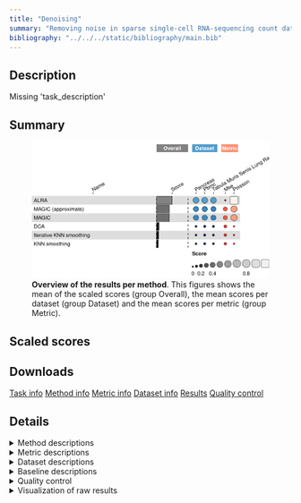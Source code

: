 ```yaml
---
title: "Denoising"
summary: "Removing noise in sparse single-cell RNA-sequencing count data"
bibliography: "../../../static/bibliography/main.bib"
---
```


<script src="index_files/libs/htmlwidgets-1.5.4/htmlwidgets.js"></script>
<link href="index_files/libs/datatables-css-0.0.0/datatables-crosstalk.css" rel="stylesheet" />
<script src="index_files/libs/datatables-binding-0.25/datatables.js"></script>
<script src="index_files/libs/jquery-3.6.0/jquery-3.6.0.min.js"></script>
<link href="index_files/libs/dt-core-1.11.3/css/jquery.dataTables.min.css" rel="stylesheet" />
<link href="index_files/libs/dt-core-1.11.3/css/jquery.dataTables.extra.css" rel="stylesheet" />
<script src="index_files/libs/dt-core-1.11.3/js/jquery.dataTables.min.js"></script>
<link href="index_files/libs/dt-ext-select-1.11.3/css/select.dataTables.min.css" rel="stylesheet" />
<script src="index_files/libs/dt-ext-select-1.11.3/js/dataTables.select.min.js"></script>
<link href="index_files/libs/dt-ext-searchpanes-1.11.3/css/searchPanes.dataTables.min.css" rel="stylesheet" />
<script src="index_files/libs/dt-ext-searchpanes-1.11.3/js/dataTables.searchPanes.min.js"></script>
<script src="index_files/libs/jszip-1.11.3/jszip.min.js"></script>
<script src="index_files/libs/pdfmake-1.11.3/pdfmake.js"></script>
<script src="index_files/libs/pdfmake-1.11.3/vfs_fonts.js"></script>
<link href="index_files/libs/dt-ext-buttons-1.11.3/css/buttons.dataTables.min.css" rel="stylesheet" />
<script src="index_files/libs/dt-ext-buttons-1.11.3/js/dataTables.buttons.min.js"></script>
<script src="index_files/libs/dt-ext-buttons-1.11.3/js/buttons.html5.min.js"></script>
<script src="index_files/libs/dt-ext-buttons-1.11.3/js/buttons.colVis.min.js"></script>
<script src="index_files/libs/dt-ext-buttons-1.11.3/js/buttons.print.min.js"></script>
<link href="index_files/libs/crosstalk-1.2.0/css/crosstalk.min.css" rel="stylesheet" />
<script src="index_files/libs/crosstalk-1.2.0/js/crosstalk.min.js"></script>
<script src="index_files/libs/kePrint-0.0.1/kePrint.js"></script>
<link href="index_files/libs/lightable-0.0.1/lightable.css" rel="stylesheet" />


## Description

Missing 'task_description'

## Summary

<figure>
<img src="index.markdown_strict_files/figure-markdown_strict/summary-1.png" width="691" alt="Overview of the results per method. This figures shows the mean of the scaled scores (group Overall), the mean scores per dataset (group Dataset) and the mean scores per metric (group Metric)." />
<figcaption aria-hidden="true"><strong>Overview of the results per method</strong>. This figures shows the mean of the scaled scores (group Overall), the mean scores per dataset (group Dataset) and the mean scores per metric (group Metric).</figcaption>
</figure>

## Scaled scores

<div id="htmlwidget-cd1087ba35469dcdabf8" style="width:100%;height:auto;" class="datatables html-widget"></div>
<script type="application/json" data-for="htmlwidget-cd1087ba35469dcdabf8">{"x":{"filter":"none","vertical":false,"extensions":["Select","SearchPanes","Buttons"],"data":[["<a href=\"/bibliography#linderman2018zero\">ALRA<\/a>","<a href=\"/bibliography#linderman2018zero\">ALRA<\/a>","<a href=\"/bibliography#linderman2018zero\">ALRA<\/a>","<a href=\"/bibliography#linderman2018zero\">ALRA<\/a>","<a href=\"/bibliography#https://doi.org/10.1016/j.cell.2018.05.061\">MAGIC (approximate)<\/a>","<a href=\"/bibliography#https://doi.org/10.1016/j.cell.2018.05.061\">MAGIC<\/a>","<a href=\"/bibliography#https://doi.org/10.1016/j.cell.2018.05.061\">MAGIC (approximate)<\/a>","<a href=\"/bibliography#https://doi.org/10.1016/j.cell.2018.05.061\">MAGIC<\/a>","<a href=\"/bibliography#https://doi.org/10.1016/j.cell.2018.05.061\">MAGIC (approximate)<\/a>","<a href=\"/bibliography#https://doi.org/10.1016/j.cell.2018.05.061\">MAGIC<\/a>","<a href=\"/bibliography#https://doi.org/10.1016/j.cell.2018.05.061\">MAGIC (approximate)<\/a>","<a href=\"/bibliography#https://doi.org/10.1016/j.cell.2018.05.061\">MAGIC<\/a>","<a href=\"/bibliography#https://www.nature.com/articles/s41467-018-07931-2\">DCA<\/a>","<a href=\"/bibliography#openproblems\">KNN smoothing<\/a>","<a href=\"/bibliography#https://www.nature.com/articles/s41467-018-07931-2\">DCA<\/a>","<a href=\"/bibliography#https://www.nature.com/articles/s41467-018-07931-2\">DCA<\/a>","<a href=\"/bibliography#openproblems\">KNN smoothing<\/a>","<a href=\"/bibliography#openproblems\">KNN smoothing<\/a>","<a href=\"/bibliography#https://www.nature.com/articles/s41467-018-07931-2\">DCA<\/a>","<a href=\"/bibliography#openproblems\">KNN smoothing<\/a>","<a href=\"/bibliography#wagner2018knearest\">Iterative KNN smoothing<\/a>","<a href=\"/bibliography#wagner2018knearest\">Iterative KNN smoothing<\/a>","<a href=\"/bibliography#wagner2018knearest\">Iterative KNN smoothing<\/a>","<a href=\"/bibliography#wagner2018knearest\">Iterative KNN smoothing<\/a>"],["<a href=\"/bibliography#10x2018pbmc\">1k Peripheral blood mononuclear cells<\/a>","Overall mean","<a href=\"/bibliography#luecken2022benchmarking\">Pancreas (inDrop)<\/a>","<a href=\"/bibliography#tabula2020single\">Tabula Muris Senis Lung<\/a>","<a href=\"/bibliography#10x2018pbmc\">1k Peripheral blood mononuclear cells<\/a>","<a href=\"/bibliography#10x2018pbmc\">1k Peripheral blood mononuclear cells<\/a>","<a href=\"/bibliography#luecken2022benchmarking\">Pancreas (inDrop)<\/a>","<a href=\"/bibliography#luecken2022benchmarking\">Pancreas (inDrop)<\/a>","Overall mean","Overall mean","<a href=\"/bibliography#tabula2020single\">Tabula Muris Senis Lung<\/a>","<a href=\"/bibliography#tabula2020single\">Tabula Muris Senis Lung<\/a>","<a href=\"/bibliography#10x2018pbmc\">1k Peripheral blood mononuclear cells<\/a>","<a href=\"/bibliography#10x2018pbmc\">1k Peripheral blood mononuclear cells<\/a>","<a href=\"/bibliography#tabula2020single\">Tabula Muris Senis Lung<\/a>","Overall mean","<a href=\"/bibliography#tabula2020single\">Tabula Muris Senis Lung<\/a>","Overall mean","<a href=\"/bibliography#luecken2022benchmarking\">Pancreas (inDrop)<\/a>","<a href=\"/bibliography#luecken2022benchmarking\">Pancreas (inDrop)<\/a>","<a href=\"/bibliography#10x2018pbmc\">1k Peripheral blood mononuclear cells<\/a>","<a href=\"/bibliography#tabula2020single\">Tabula Muris Senis Lung<\/a>","Overall mean","<a href=\"/bibliography#luecken2022benchmarking\">Pancreas (inDrop)<\/a>"],[0.501363973563934,0.484760180546059,0.481765057016442,0.471151511057799,0.423398272165919,0.422343820701091,0.416198003714486,0.414839849650972,0.413539971014164,0.411741162878811,0.401023637162087,0.398039818284369,0.0800425088283952,0.0662707289151282,0.0627714825559103,0.0532909734019813,0.0493447398994811,0.0388499753711862,0.0170589288216383,0.000934457298949309,-4.60364459095676,-4.73169540563172,-4.81302798622217,-5.10374396207803],[0.0262419739615141,-0.00907527426962888,-0.012315382233739,-0.0411524145366617,0.304248727960455,0.303805069617678,0.2389887126279,0.239203260151013,0.280182064485013,0.279685469339885,0.297308752866686,0.296048078250963,0.196793954023976,0.161271320658182,0.173166780463236,0.161684424427903,0.12903510383671,0.124028649400453,0.115092538796496,0.0817795237064677,0.174265173801735,0.13822168432963,0.134437999956578,0.0908271417383699],[0.976485973166353,0.978595635361746,0.975845496266624,0.98345543665226,0.542547816371383,0.540882571784504,0.593407294801071,0.59047643915093,0.546897877543315,0.543796856417737,0.504738521457489,0.500031558317775,-0.0367089363671858,-0.0287298628279258,-0.0476238153514155,-0.0551024776239402,-0.0303456240377475,-0.0463286986580808,-0.0809746811532193,-0.0799106091085691,-9.38155435571526,-9.60161249559307,-9.76049397240092,-10.2983150658944],[329,3809,399,10699,199,199,199,199,299.333333333333,339.333333333333,500,620,249,378,2871,1119.66666666667,500,422,239,388,249,1328,612,259],[98,96.1333333333333,99.4,91,451.8,803.2,480.8,690.3,369.233333333333,544.766666666667,175.1,140.8,995.5,282.1,1944.2,1254.83333333333,168.7,254.2,824.8,311.8,409.2,376.8,585.666666666667,971],[2.44140625,14.8763020833333,3.7109375,38.4765625,0.41845703125,0.417578125,0.52685546875,0.9765625,2.85416666666667,3.13398437467448,7.6171875,8.00781249902344,1.7578125,0.419140625,7.71484375,3.87369791666667,8.00781249902344,2.98164062467448,2.1484375,0.51796875,1.07421875,27.44140625,10.0911458333333,1.7578125],["<a href=\"https://github.com/KlugerLab/ALRA\">v1.0.0<\/a>","<a href=\"https://github.com/KlugerLab/ALRA\">v1.0.0<\/a>","<a href=\"https://github.com/KlugerLab/ALRA\">v1.0.0<\/a>","<a href=\"https://github.com/KlugerLab/ALRA\">v1.0.0<\/a>","<a href=\"https://github.com/KrishnaswamyLab/MAGIC\">v3.0.0<\/a>","<a href=\"https://github.com/KrishnaswamyLab/MAGIC\">v3.0.0<\/a>","<a href=\"https://github.com/KrishnaswamyLab/MAGIC\">v3.0.0<\/a>","<a href=\"https://github.com/KrishnaswamyLab/MAGIC\">v3.0.0<\/a>","<a href=\"https://github.com/KrishnaswamyLab/MAGIC\">v3.0.0<\/a>","<a href=\"https://github.com/KrishnaswamyLab/MAGIC\">v3.0.0<\/a>","<a href=\"https://github.com/KrishnaswamyLab/MAGIC\">v3.0.0<\/a>","<a href=\"https://github.com/KrishnaswamyLab/MAGIC\">v3.0.0<\/a>","<a href=\"https://github.com/theislab/dca\">v0.3.4<\/a>","<a href=\"https://github.com/openproblems-bio/openproblems\">v3.0.0<\/a>","<a href=\"https://github.com/theislab/dca\">v0.3.4<\/a>","<a href=\"https://github.com/theislab/dca\">v0.3.4<\/a>","<a href=\"https://github.com/openproblems-bio/openproblems\">v3.0.0<\/a>","<a href=\"https://github.com/openproblems-bio/openproblems\">v3.0.0<\/a>","<a href=\"https://github.com/theislab/dca\">v0.3.4<\/a>","<a href=\"https://github.com/openproblems-bio/openproblems\">v3.0.0<\/a>","<a href=\"https://github.com/yanailab/knn-smoothing\">v2.0<\/a>","<a href=\"https://github.com/yanailab/knn-smoothing\">v2.0<\/a>","<a href=\"https://github.com/yanailab/knn-smoothing\">v2.0<\/a>","<a href=\"https://github.com/yanailab/knn-smoothing\">v2.0<\/a>"]],"container":"<table class=\"stripe compact\">\n  <thead>\n    <tr>\n      <th>Method<\/th>\n      <th>Dataset<\/th>\n      <th>Mean score<\/th>\n      <th>Mean-squared error<\/th>\n      <th>Poisson loss<\/th>\n      <th>Runtime (s)<\/th>\n      <th>CPU (%)<\/th>\n      <th>Memory (GB)<\/th>\n      <th>Library<\/th>\n    <\/tr>\n  <\/thead>\n<\/table>","options":{"dom":"Bfrtip","paging":false,"columnDefs":[{"targets":6,"render":"function(data, type, row, meta) {\n    return type !== 'display' ? data : DTWidget.formatRound(data, 0, 3, \",\", \".\", null);\n  }"},{"targets":5,"render":"function(data, type, row, meta) {\n    return type !== 'display' ? data : DTWidget.formatRound(data, 0, 3, \",\", \".\", null);\n  }"},{"targets":7,"render":"function(data, type, row, meta) {\n    return type !== 'display' ? data : DTWidget.formatRound(data, 2, 3, \",\", \".\", null);\n  }"},{"targets":2,"render":"function(data, type, row, meta) {\n    return type !== 'display' ? data : DTWidget.formatRound(data, 2, 3, \",\", \".\", null);\n  }"},{"targets":3,"render":"function(data, type, row, meta) {\n    return type !== 'display' ? data : DTWidget.formatRound(data, 2, 3, \",\", \".\", null);\n  }"},{"targets":4,"render":"function(data, type, row, meta) {\n    return type !== 'display' ? data : DTWidget.formatRound(data, 2, 3, \",\", \".\", null);\n  }"},{"searchPanes":{"show":false},"targets":[2,3,4,5,6,7,8]},{"searchPanes":{"preSelect":"Overall mean"},"targets":1},{"className":"dt-right","targets":[2,3,4,5,6,7]}],"buttons":["searchPanes",{"extend":"collection","buttons":["csv","excel","pdf"],"text":"Download"}],"language":{"searchPanes":{"collapse":"Filter Rows"}},"order":[],"autoWidth":false,"orderClasses":false}},"evals":["options.columnDefs.0.render","options.columnDefs.1.render","options.columnDefs.2.render","options.columnDefs.3.render","options.columnDefs.4.render","options.columnDefs.5.render"],"jsHooks":[]}</script>
<!--### Pancreas (inDrop)-->

## Downloads

<a href="data/task_info.json" class="btn btn-secondary">Task info</a>
<a href="data/method_info.json" class="btn btn-secondary">Method info</a>
<a href="data/metric_info.json" class="btn btn-secondary">Metric info</a>
<a href="data/dataset_info.json" class="btn btn-secondary">Dataset info</a>
<a href="data/results.json" class="btn btn-secondary">Results</a>
<a href="data/quality_control.json" class="btn btn-secondary">Quality control</a>

## Details

<details>
<summary>
Method descriptions
</summary>

-   **[ALRA](https://github.com/KlugerLab/ALRA)**: Missing 'method_description'. [\[linderman2018zero\]](/bibliography#linderman2018zero)

<!-- -->

-   **[DCA](https://github.com/theislab/dca)**: Missing 'method_description'. [\[https://www.nature.com/articles/s41467-018-07931-2\]](/bibliography#https://www.nature.com/articles/s41467-018-07931-2)

<!-- -->

-   **[KNN smoothing](https://github.com/openproblems-bio/openproblems)**: Missing 'method_description'. [\[openproblems\]](/bibliography#openproblems)

<!-- -->

-   **[Iterative KNN smoothing](https://github.com/yanailab/knn-smoothing)**: Missing 'method_description'. [\[wagner2018knearest\]](/bibliography#wagner2018knearest)

<!-- -->

-   **[MAGIC](https://github.com/KrishnaswamyLab/MAGIC)**: Missing 'method_description'. [\[https://doi.org/10.1016/j.cell.2018.05.061\]](/bibliography#https://doi.org/10.1016/j.cell.2018.05.061)

<!-- -->

-   **[MAGIC (approximate)](https://github.com/KrishnaswamyLab/MAGIC)**: Missing 'method_description'. [\[https://doi.org/10.1016/j.cell.2018.05.061\]](/bibliography#https://doi.org/10.1016/j.cell.2018.05.061)

<!-- -->

-   **[No denoising](https://github.com/czbiohub/molecular-cross-validation)**: Missing 'method_description'. [\[batson2019molecular\]](/bibliography#batson2019molecular)

<!-- -->

-   **[Perfect denoising](https://github.com/czbiohub/molecular-cross-validation)**: Missing 'method_description'. [\[batson2019molecular\]](/bibliography#batson2019molecular)

</details>
<details>
<summary>
Metric descriptions
</summary>

-   **Mean-squared error**: Missing 'metric_description'. [\[batson2019molecular\]](/bibliography#batson2019molecular)

<!-- -->

-   **Poisson loss**: Missing 'metric_description'. [\[batson2019molecular\]](/bibliography#batson2019molecular)

</details>
<details>
<summary>
Dataset descriptions
</summary>

-   **Pancreas (inDrop)**: Missing 'dataset_description'. [\[luecken2022benchmarking\]](/bibliography#luecken2022benchmarking)

<!-- -->

-   **1k Peripheral blood mononuclear cells**: Missing 'dataset_description'. [\[10x2018pbmc\]](/bibliography#10x2018pbmc)

<!-- -->

-   **Tabula Muris Senis Lung**: Missing 'dataset_description'. [\[tabula2020single\]](/bibliography#tabula2020single)

</details>
<details>
<summary>
Baseline descriptions
</summary>

-   **No denoising**: Missing 'method_description'.

<!-- -->

-   **Perfect denoising**: Missing 'method_description'.

</details>
<details>
<summary>
Quality control
</summary>
<table class="table lightable-paper" style='margin-left: auto; margin-right: auto; font-family: "Arial Narrow", arial, helvetica, sans-serif; margin-left: auto; margin-right: auto;'>
 <thead>
  <tr>
   <th style="text-align:left;"> Category </th>
   <th style="text-align:left;"> Name </th>
   <th style="text-align:right;"> Value </th>
   <th style="text-align:left;"> Condition </th>
   <th style="text-align:left;"> Severity </th>
  </tr>
 </thead>
<tbody>
  <tr>
   <td style="text-align:left;" data-toggle="tooltip" data-container="body" data-placement="right" title="Method knn_smoothing performs much worse than baselines.
  Task id: denoising
  Method id: knn_smoothing
  Metric id: poisson
  Worst score: -10.298315065894421%
"> Scaling </td>
   <td style="text-align:left;" data-toggle="tooltip" data-container="body" data-placement="right" title="Method knn_smoothing performs much worse than baselines.
  Task id: denoising
  Method id: knn_smoothing
  Metric id: poisson
  Worst score: -10.298315065894421%
"> Worst score knn_smoothing poisson </td>
   <td style="text-align:right;" data-toggle="tooltip" data-container="body" data-placement="right" title="Method knn_smoothing performs much worse than baselines.
  Task id: denoising
  Method id: knn_smoothing
  Metric id: poisson
  Worst score: -10.298315065894421%
"> -10.29832 </td>
   <td style="text-align:left;" data-toggle="tooltip" data-container="body" data-placement="right" title="Method knn_smoothing performs much worse than baselines.
  Task id: denoising
  Method id: knn_smoothing
  Metric id: poisson
  Worst score: -10.298315065894421%
"> worst_score &gt;= -1 </td>
   <td style="text-align:left;color: red !important;" data-toggle="tooltip" data-container="body" data-placement="right" title="Method knn_smoothing performs much worse than baselines.
  Task id: denoising
  Method id: knn_smoothing
  Metric id: poisson
  Worst score: -10.298315065894421%
"> ✗✗✗ </td>
  </tr>
  <tr>
   <td style="text-align:left;" data-toggle="tooltip" data-container="body" data-placement="right" title="Dataset metadata field 'dataset_description' should be defined
  Task id: denoising
  Field: dataset_description
"> Dataset info </td>
   <td style="text-align:left;" data-toggle="tooltip" data-container="body" data-placement="right" title="Dataset metadata field 'dataset_description' should be defined
  Task id: denoising
  Field: dataset_description
"> Pct 'dataset_description' missing </td>
   <td style="text-align:right;" data-toggle="tooltip" data-container="body" data-placement="right" title="Dataset metadata field 'dataset_description' should be defined
  Task id: denoising
  Field: dataset_description
"> 1.00000 </td>
   <td style="text-align:left;" data-toggle="tooltip" data-container="body" data-placement="right" title="Dataset metadata field 'dataset_description' should be defined
  Task id: denoising
  Field: dataset_description
"> percent_missing(dataset_info, field) </td>
   <td style="text-align:left;color: red !important;" data-toggle="tooltip" data-container="body" data-placement="right" title="Dataset metadata field 'dataset_description' should be defined
  Task id: denoising
  Field: dataset_description
"> ✗✗ </td>
  </tr>
  <tr>
   <td style="text-align:left;" data-toggle="tooltip" data-container="body" data-placement="right" title="Method metadata field 'method_description' should be defined
  Task id: denoising
  Field: method_description
"> Method info </td>
   <td style="text-align:left;" data-toggle="tooltip" data-container="body" data-placement="right" title="Method metadata field 'method_description' should be defined
  Task id: denoising
  Field: method_description
"> Pct 'method_description' missing </td>
   <td style="text-align:right;" data-toggle="tooltip" data-container="body" data-placement="right" title="Method metadata field 'method_description' should be defined
  Task id: denoising
  Field: method_description
"> 1.00000 </td>
   <td style="text-align:left;" data-toggle="tooltip" data-container="body" data-placement="right" title="Method metadata field 'method_description' should be defined
  Task id: denoising
  Field: method_description
"> percent_missing(method_info, field) </td>
   <td style="text-align:left;color: red !important;" data-toggle="tooltip" data-container="body" data-placement="right" title="Method metadata field 'method_description' should be defined
  Task id: denoising
  Field: method_description
"> ✗✗ </td>
  </tr>
  <tr>
   <td style="text-align:left;" data-toggle="tooltip" data-container="body" data-placement="right" title="Metric metadata field 'metric_description' should be defined
  Task id: denoising
  Field: metric_description
"> Metric info </td>
   <td style="text-align:left;" data-toggle="tooltip" data-container="body" data-placement="right" title="Metric metadata field 'metric_description' should be defined
  Task id: denoising
  Field: metric_description
"> Pct 'metric_description' missing </td>
   <td style="text-align:right;" data-toggle="tooltip" data-container="body" data-placement="right" title="Metric metadata field 'metric_description' should be defined
  Task id: denoising
  Field: metric_description
"> 1.00000 </td>
   <td style="text-align:left;" data-toggle="tooltip" data-container="body" data-placement="right" title="Metric metadata field 'metric_description' should be defined
  Task id: denoising
  Field: metric_description
"> percent_missing(metric_info, field) </td>
   <td style="text-align:left;color: red !important;" data-toggle="tooltip" data-container="body" data-placement="right" title="Metric metadata field 'metric_description' should be defined
  Task id: denoising
  Field: metric_description
"> ✗✗ </td>
  </tr>
  <tr>
   <td style="text-align:left;" data-toggle="tooltip" data-container="body" data-placement="right" title="Task metadata field 'task_description' should be defined
  Task id: denoising
  Field: task_description
"> Task info </td>
   <td style="text-align:left;" data-toggle="tooltip" data-container="body" data-placement="right" title="Task metadata field 'task_description' should be defined
  Task id: denoising
  Field: task_description
"> Pct 'task_description' missing </td>
   <td style="text-align:right;" data-toggle="tooltip" data-container="body" data-placement="right" title="Task metadata field 'task_description' should be defined
  Task id: denoising
  Field: task_description
"> 1.00000 </td>
   <td style="text-align:left;" data-toggle="tooltip" data-container="body" data-placement="right" title="Task metadata field 'task_description' should be defined
  Task id: denoising
  Field: task_description
"> percent_missing([task_info], field) </td>
   <td style="text-align:left;color: red !important;" data-toggle="tooltip" data-container="body" data-placement="right" title="Task metadata field 'task_description' should be defined
  Task id: denoising
  Field: task_description
"> ✗✗ </td>
  </tr>
</tbody>
</table>

</details>
<details>
<summary>
Visualization of raw results
</summary>

<img src="index.markdown_strict_files/figure-markdown_strict/raw_results-1.png" width="960" />

</details>
